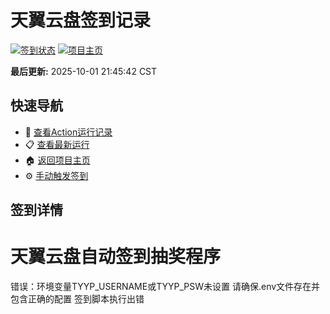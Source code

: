 # 天翼云盘签到记录

[![签到状态](https://github.com/lifc52/189pan/actions/workflows/main.yml/badge.svg)](https://github.com/lifc52/189pan/actions/workflows/main.yml) [![项目主页](https://img.shields.io/badge/GitHub-项目主页-blue?logo=github)](https://github.com/lifc52/189pan)

**最后更新:** 2025-10-01 21:45:42 CST

## 快速导航

- 🔄 [查看Action运行记录](https://github.com/lifc52/189pan/actions)
- 📋 [查看最新运行](https://github.com/lifc52/189pan/actions/runs/18164251889)
- 🏠 [返回项目主页](https://github.com/lifc52/189pan)
- ⚙️ [手动触发签到](https://github.com/lifc52/189pan/actions/workflows/main.yml)

## 签到详情

# 天翼云盘自动签到抽奖程序

错误：环境变量TYYP_USERNAME或TYYP_PSW未设置
请确保.env文件存在并包含正确的配置
签到脚本执行出错
